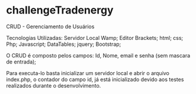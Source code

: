 # challengeTradenergy
CRUD - Gerenciamento de Usuários

Tecnologias Utilizadas:
Servidor Local Wamp;
Editor Brackets;
html;
css;
Php;
Javascript;
DataTables;
jquery;
Bootstrap;

O CRUD é composto pelos campos: Id, Nome, email e senha (sem mascara de entrada);

Para executa-lo basta inicializar um servidor local e abrir o arquivo index.php,
o contador do campo id, já está inicializado devido aos testes realizados durante
o desenvolvimento.








